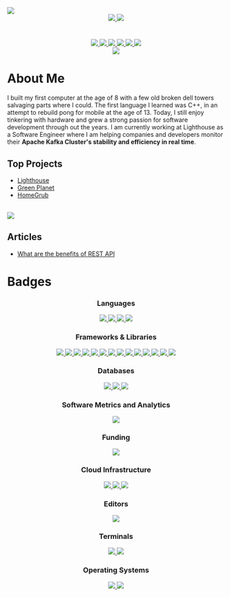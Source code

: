 <!-- Header image -->
<img align="center" src="https://github.com/chitangchin/Chitangchin/blob/main/header/Brandon%20Chin.png" />


<div align='center'>

<a href="https://www.linkedin.com/in/chitangchin/">
<img src="https://img.shields.io/badge/LinkedIn-0077B5?style=for-the-badge&logo=linkedin&logoColor=white" />
</a>
<a href="https://medium.com/@chitangb.chin">
<img src="https://img.shields.io/badge/Medium-12100E?style=for-the-badge&logo=medium&logoColor=white" />
</a>
  
</div>

#

<div align='center'>

<a href="https://www.javascript.com/">
<img src="https://img.shields.io/badge/JavaScript-323330?style=for-the-badge&logo=javascript&logoColor=F7DF1E" />
</a>

<a href="https://nextjs.org/">
<img src="https://img.shields.io/badge/next.js-000000?style=for-the-badge&logo=nextdotjs&logoColor=white" />
</a>

<a href="https://reactjs.org/">
<img src="https://img.shields.io/badge/React-20232A?style=for-the-badge&logo=react&logoColor=61DAFB" />
</a>

<a href="https://nodejs.org/en/">
<img src="https://img.shields.io/badge/Node.js-339933?style=for-the-badge&logo=nodedotjs&logoColor=white" />
</a>

<a href="https://expressjs.com/">
<img src="https://img.shields.io/badge/Express.js-000000?style=for-the-badge&logo=express&logoColor=white" />
</a>
  
<a href="https://mui.com/">
<img src="https://img.shields.io/badge/Material%20UI-007FFF?style=for-the-badge&logo=mui&logoColor=white" />
</a>
  
<br>
<a href="#badges">
<img src="https://img.shields.io/badge/See More-181717?style=for-the-badge&logo=GitHub&logoColor=white"/>
</a>
</br>

</div>

 # About Me
 
 I built my first computer at the age of 8 with a few old broken dell towers salvaging parts where I could. The first language I learned was C++, in an attempt to rebuild pong for mobile at the age of 13. Today, I still enjoy tinkering with hardware and grew a strong passion for software development through out the years. I am currently working at Lighthouse as a Software Engineer where I am helping companies and developers monitor their **Apache Kafka Cluster's stability and efficiency in real time**.


## Top Projects

- [Lighthouse](https://github.com/chitangchin/Lighthouse)
- [Green Planet](https://github.com/chitangchin/Green-Planet)
- [HomeGrub](https://github.com/chitangchin/Onlypans/tree/UpdatingMUI)

<br>

<a>
<img src="https://activity-graph.herokuapp.com/graph?username=chitangchin&theme=github"/>
</a>
</br>


## Articles
- [What are the benefits of REST API](https://medium.com/@chitangb.chin/what-are-the-benefits-of-rest-api-37bf16d75be8)

# Badges

<div align="center">
  <h3>Languages</h3>
  <a href="https://www.javascript.com/">
<img src="https://img.shields.io/badge/JavaScript-323330?style=for-the-badge&logo=javascript&logoColor=F7DF1E" />
</a>
<a href="https://developer.mozilla.org/en-US/docs/Web/CSS">
<img src="https://img.shields.io/badge/CSS3-1572B6?style=for-the-badge&logo=css3&logoColor=white" />
</a>
  <a href="https://developer.mozilla.org/en-US/docs/Glossary/HTML5">
  <img src="https://img.shields.io/badge/HTML5-E34F26?style=for-the-badge&logo=html5&logoColor=white" />
  </a>
    <a href="https://www.python.org/">
  <img src="https://img.shields.io/badge/Python-FFD43B?style=for-the-badge&logo=python&logoColor=blue" />
  </a>
</div> 







<div align="center">
  <h3>Frameworks & Libraries</h3>
  
<a href="https://nextjs.org/">
<img src="https://img.shields.io/badge/next.js-000000?style=for-the-badge&logo=nextdotjs&logoColor=white" />
</a>
  
 <a href="https://reactjs.org/">
<img src="https://img.shields.io/badge/React-20232A?style=for-the-badge&logo=react&logoColor=61DAFB" />
</a>

  
<a href="https://mui.com/">
<img src="https://img.shields.io/badge/Material%20UI-007FFF?style=for-the-badge&logo=mui&logoColor=white" />
</a>

<a href="https://expressjs.com/">
<img src="https://img.shields.io/badge/Express.js-000000?style=for-the-badge&logo=express&logoColor=white" />
</a>

<a href="https://nodejs.org/en/">
<img src="https://img.shields.io/badge/Node.js-339933?style=for-the-badge&logo=nodedotjs&logoColor=white" />
</a>
 
  <a href="https://www.docker.com/">
<img src="https://img.shields.io/badge/Docker-2CA5E0?style=for-the-badge&logo=docker&logoColor=white" />
</a>

  <a href="https://www.electronjs.org/">
<img src="https://img.shields.io/badge/Electron-2B2E3A?style=for-the-badge&logo=electron&logoColor=9FEAF9" />
</a>

<a href="https://www.apollographql.com/">
<img src="https://img.shields.io/badge/Apollo%20GraphQL-311C87?&style=for-the-badge&logo=Apollo%20GraphQL&logoColor=white" />
</a>
  
  <a href="https://graphql.org/">
<img src="https://img.shields.io/badge/GraphQl-E10098?style=for-the-badge&logo=graphql&logoColor=white" />
</a>
  <a href="https://www.markdownguide.org/">
<img src="https://img.shields.io/badge/Markdown-000000?style=for-the-badge&logo=markdown&logoColor=white" />
</a>
  <a href="https://www.npmjs.com/">
<img src="https://img.shields.io/badge/npm-CB3837?style=for-the-badge&logo=npm&logoColor=white" />
</a>
  <a href="https://www.postman.com/">
<img src="https://img.shields.io/badge/Postman-FF6C37?style=for-the-badge&logo=Postman&logoColor=white" />
</a>
  <a href="https://webpack.js.org/">
<img src="https://img.shields.io/badge/Sass-CC6699?style=for-the-badge&logo=sass&logoColor=white" />
</a>

 <a href="https://www.chartjs.org/">
<img src="https://img.shields.io/badge/Chart.js-FF6384?style=for-the-badge&logo=chartdotjs&logoColor=white" />
</a>
 
</div> 












<div align="center">
  <h3>Databases</h3>
  <!-- MongoDB -->
<a href="https://www.mongodb.com/">
<img src="https://img.shields.io/badge/MongoDB-4EA94B?style=for-the-badge&logo=mongodb&logoColor=white" />
</a>

<!-- PostgreSQL -->
<a href="https://www.postgresql.org/">
<img src="https://img.shields.io/badge/PostgreSQL-316192?style=for-the-badge&logo=postgresql&logoColor=white" />
</a>
  
 <a href="https://www.mysql.com/">
<img src="https://img.shields.io/badge/MySQL-005C84?style=for-the-badge&logo=mysql&logoColor=white" />
</a>
  
</div>









<div align="center">
  <h3>Software Metrics and Analytics</h3>
  <a href="https://prometheus.io/">
<img src="https://img.shields.io/badge/Prometheus-000000?style=for-the-badge&logo=prometheus&labelColor=000000" />
</a>
</div>  














<div align="center">
  <h3>Funding</h3>
<a href="https://stripe.com/docs/api">
<img src="https://img.shields.io/badge/Stripe-626CD9?style=for-the-badge&logo=Stripe&logoColor=white" />
</a>
</div>  








<div align="center">
  <h3>Cloud Infrastructure</h3>
  <!-- AWS -->
<a href="https://aws.amazon.com/">
<img src="https://img.shields.io/badge/Amazon_AWS-FF9900?style=for-the-badge&logo=amazonaws&logoColor=white" />
</a>

<!-- Google Cloud -->
<a href="https://cloud.google.com/gcp?utm_source=google&utm_medium=cpc&utm_campaign=na-US-all-en-dr-bkws-all-all-trial-e-dr-1011347&utm_content=text-ad-none-any-DEV_c-CRE_621957318912-ADGP_Desk+%7C+BKWS+-+EXA+%7C+Txt+~+Google+Cloud+Platform+Core-KWID_43700073023095233-aud-1436107373682:kwd-26415313501&utm_term=KW_google+cloud+platform-ST_google+cloud+platform&gclid=Cj0KCQiAmaibBhCAARIsAKUlaKT_AlxpUri2bitS_4KmPVjsX-MuJYW3-m9gXmnoTQJMO44xxWylovgaAk6kEALw_wcB&gclsrc=aw.ds&hl=en">
<img src="https://img.shields.io/badge/Google_Cloud-4285F4?style=for-the-badge&logo=google-cloud&logoColor=white" />
</a>

<!-- Vercel -->
<a href="https://vercel.com/">
<img src="https://img.shields.io/badge/Vercel-000000?style=for-the-badge&logo=vercel&logoColor=white" />
</a>
</div>  






<div align="center">
  <h3>Editors</h3>
  <a href="https://code.visualstudio.com/">
<img src="https://img.shields.io/badge/Visual_Studio_Code-0078D4?style=for-the-badge&logo=visual%20studio%20code&logoColor=white" />
</a>
</div>  







<div align="center">
  <h3>Terminals</h3>
<a href="https://git-scm.com/">
<img src="https://img.shields.io/badge/GIT-E44C30?style=for-the-badge&logo=git&logoColor=white" />
</a>
  
<a href="https://learn.microsoft.com/en-us/powershell/">
<img src="https://img.shields.io/badge/powershell-5391FE?style=for-the-badge&logo=powershell&logoColor=white" />
</a>
  
</div>  



<div align="center">
  <h3>Operating Systems</h3>
  <a href="https://www.linux.org/">
<img src="https://img.shields.io/badge/Linux-FCC624?style=for-the-badge&logo=linux&logoColor=black" />
</a>

<a href="https://www.microsoft.com/en-us/windows?r=1">
<img src="https://img.shields.io/badge/Windows-0078D6?style=for-the-badge&logo=windows&logoColor=white" />
</a>
</div>  
 
 
 
 
 
 
 
 
 
 
 

  

 

<!--
**chitangchin/Chitangchin** is a ✨ _special_ ✨ repository because its `README.md` (this file) appears on your GitHub profile.

Here are some ideas to get you started:

- 🔭 I’m currently working on ...
- 🌱 I’m currently learning ...
- 👯 I’m looking to collaborate on ...
- 🤔 I’m looking for help with ...
- 💬 Ask me about ...
- 📫 How to reach me: ...
- 😄 Pronouns: ...
- ⚡ Fun fact: ...
-->
